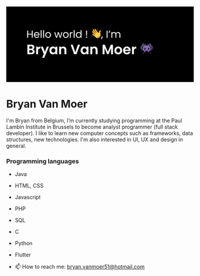 ![Design and Development](https://github.com/bryanvanmoer/bryanvanmoer/blob/main/Header.svg)

# Bryan Van Moer
I'm Bryan from Belgium, I’m currently studying programming at the Paul Lambin Institute in Brussels to become analyst programmer (full stack developer).
I like to learn new computer concepts such as frameworks, data structures, new technologies.
I'm also interested in UI, UX and design in general.

### Programming languages

- Java
- HTML, CSS
- Javascript
- PHP
- SQL
- C
- Python
- Flutter

- 📫 How to reach me: bryan.vanmoer51@hotmail.com

